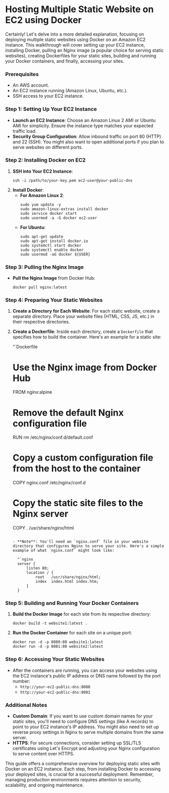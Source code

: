 # Hosting Multiple Static Website on EC2 using Docker

Certainly! Let's delve into a more detailed explanation, focusing on deploying multiple static websites using Docker on an Amazon EC2 instance. This walkthrough will cover setting up your EC2 instance, installing Docker, pulling an Nginx image (a popular choice for serving static websites), creating Dockerfiles for your static sites, building and running your Docker containers, and finally, accessing your sites.

### Prerequisites

- An AWS account.
- An EC2 instance running (Amazon Linux, Ubuntu, etc.).
- SSH access to your EC2 instance.

### Step 1: Setting Up Your EC2 Instance

- **Launch an EC2 Instance**: Choose an Amazon Linux 2 AMI or Ubuntu AMI for simplicity. Ensure the instance type matches your expected traffic load.
- **Security Group Configuration**: Allow inbound traffic on port 80 (HTTP) and 22 (SSH). You might also want to open additional ports if you plan to serve websites on different ports.

### Step 2: Installing Docker on EC2

1. **SSH into Your EC2 Instance**:
   ```
   ssh -i /path/to/your-key.pem ec2-user@your-public-dns
   ```
2. **Install Docker**:
   - **For Amazon Linux 2**:
     ```
     sudo yum update -y
     sudo amazon-linux-extras install docker
     sudo service docker start
     sudo usermod -a -G docker ec2-user
     ```
   - **For Ubuntu**:
     ```
     sudo apt-get update
     sudo apt-get install docker.io
     sudo systemctl start docker
     sudo systemctl enable docker
     sudo usermod -aG docker ${USER}
     ```

### Step 3: Pulling the Nginx Image

- **Pull the Nginx Image** from Docker Hub:
  ```
  docker pull nginx:latest
  ```

### Step 4: Preparing Your Static Websites

1. **Create a Directory for Each Website**: For each static website, create a separate directory. Place your website files (HTML, CSS, JS, etc.) in their respective directories.

2. **Create a Dockerfile**: Inside each directory, create a `Dockerfile` that specifies how to build the container. Here's an example for a static site:

   "`Dockerfile
   # Use the Nginx image from Docker Hub
   FROM nginx:alpine

   # Remove the default Nginx configuration file
   RUN rm /etc/nginx/conf.d/default.conf

   # Copy a custom configuration file from the host to the container
   COPY nginx.conf /etc/nginx/conf.d

   # Copy the static site files to the Nginx server
   COPY . /usr/share/nginx/html
   ```

   - **Note**: You'll need an `nginx.conf` file in your website directory that configures Nginx to serve your site. Here's a simple example of what `nginx.conf` might look like:

     "`nginx
     server {
         listen 80;
         location / {
             root   /usr/share/nginx/html;
             index  index.html index.htm;
         }
     }
     ```

### Step 5: Building and Running Your Docker Containers

1. **Build the Docker Image** for each site from its respective directory:
   ```
   docker build -t website1:latest .
   ```

2. **Run the Docker Container** for each site on a unique port:
   ```
   docker run -d -p 8080:80 website1:latest
   docker run -d -p 8081:80 website2:latest
   ```

### Step 6: Accessing Your Static Websites

- After the containers are running, you can access your websites using the EC2 instance's public IP address or DNS name followed by the port number:
  - `http://your-ec2-public-dns:8080`
  - `http://your-ec2-public-dns:8081`

### Additional Notes

- **Custom Domain**: If you want to use custom domain names for your static sites, you'll need to configure DNS settings (like A records) to point to your EC2 instance's IP address. You might also need to set up reverse proxy settings in Nginx to serve multiple domains from the same server.
- **HTTPS**: For secure connections, consider setting up SSL/TLS certificates using Let's Encrypt and adjusting your Nginx configuration to serve content over HTTPS.

This guide offers a comprehensive overview for deploying static sites with Docker on an EC2 instance. Each step, from installing Docker to accessing your deployed sites, is crucial for a successful deployment. Remember, managing production environments requires attention to security, scalability, and ongoing maintenance.
